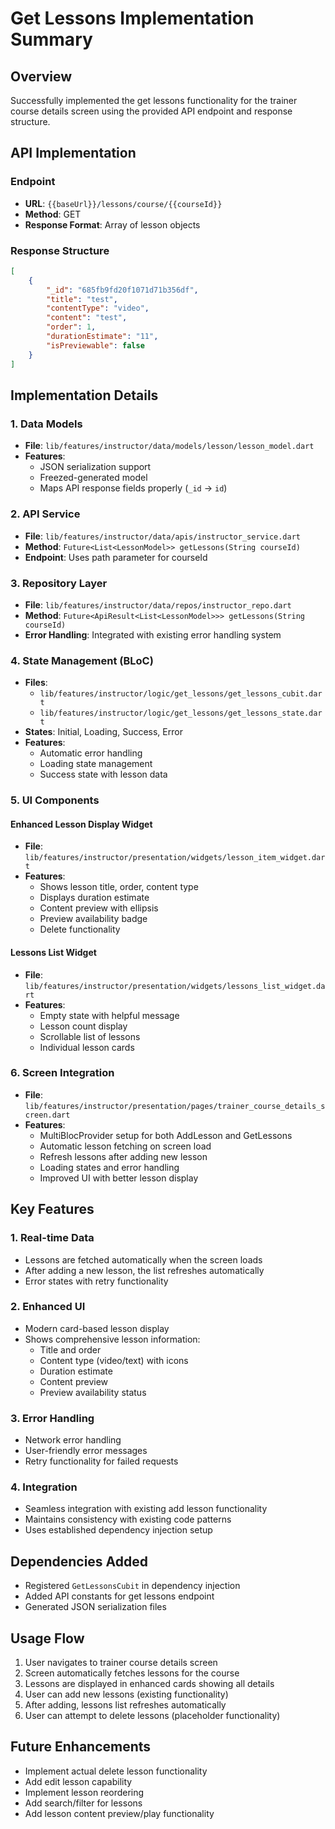 # Get Lessons Implementation Summary

## Overview

Successfully implemented the get lessons functionality for the trainer course details screen using the provided API endpoint and response structure.

## API Implementation

### Endpoint

- **URL**: `{{baseUrl}}/lessons/course/{{courseId}}`  
- **Method**: GET
- **Response Format**: Array of lesson objects

### Response Structure

```json
[
    {
        "_id": "685fb9fd20f1071d71b356df",
        "title": "test",
        "contentType": "video",
        "content": "test",
        "order": 1,
        "durationEstimate": "11",
        "isPreviewable": false
    }
]
```

## Implementation Details

### 1. Data Models

- **File**: `lib/features/instructor/data/models/lesson/lesson_model.dart`
- **Features**:
  - JSON serialization support
  - Freezed-generated model
  - Maps API response fields properly (`_id` → `id`)

### 2. API Service

- **File**: `lib/features/instructor/data/apis/instructor_service.dart`
- **Method**: `Future<List<LessonModel>> getLessons(String courseId)`
- **Endpoint**: Uses path parameter for courseId

### 3. Repository Layer

- **File**: `lib/features/instructor/data/repos/instructor_repo.dart`
- **Method**: `Future<ApiResult<List<LessonModel>>> getLessons(String courseId)`
- **Error Handling**: Integrated with existing error handling system

### 4. State Management (BLoC)

- **Files**:
  - `lib/features/instructor/logic/get_lessons/get_lessons_cubit.dart`
  - `lib/features/instructor/logic/get_lessons/get_lessons_state.dart`
- **States**: Initial, Loading, Success, Error
- **Features**:
  - Automatic error handling
  - Loading state management
  - Success state with lesson data

### 5. UI Components

#### Enhanced Lesson Display Widget

- **File**: `lib/features/instructor/presentation/widgets/lesson_item_widget.dart`
- **Features**:
  - Shows lesson title, order, content type
  - Displays duration estimate
  - Content preview with ellipsis
  - Preview availability badge
  - Delete functionality

#### Lessons List Widget

- **File**: `lib/features/instructor/presentation/widgets/lessons_list_widget.dart`
- **Features**:
  - Empty state with helpful message
  - Lesson count display
  - Scrollable list of lessons
  - Individual lesson cards

### 6. Screen Integration

- **File**: `lib/features/instructor/presentation/pages/trainer_course_details_screen.dart`
- **Features**:
  - MultiBlocProvider setup for both AddLesson and GetLessons
  - Automatic lesson fetching on screen load
  - Refresh lessons after adding new lesson
  - Loading states and error handling
  - Improved UI with better lesson display

## Key Features

### 1. Real-time Data

- Lessons are fetched automatically when the screen loads
- After adding a new lesson, the list refreshes automatically
- Error states with retry functionality

### 2. Enhanced UI

- Modern card-based lesson display
- Shows comprehensive lesson information:
  - Title and order
  - Content type (video/text) with icons
  - Duration estimate
  - Content preview
  - Preview availability status

### 3. Error Handling

- Network error handling
- User-friendly error messages
- Retry functionality for failed requests

### 4. Integration

- Seamless integration with existing add lesson functionality
- Maintains consistency with existing code patterns
- Uses established dependency injection setup

## Dependencies Added

- Registered `GetLessonsCubit` in dependency injection
- Added API constants for get lessons endpoint
- Generated JSON serialization files

## Usage Flow

1. User navigates to trainer course details screen
2. Screen automatically fetches lessons for the course
3. Lessons are displayed in enhanced cards showing all details
4. User can add new lessons (existing functionality)
5. After adding, lessons list refreshes automatically
6. User can attempt to delete lessons (placeholder functionality)

## Future Enhancements

- Implement actual delete lesson functionality
- Add edit lesson capability
- Implement lesson reordering
- Add search/filter for lessons
- Add lesson content preview/play functionality
